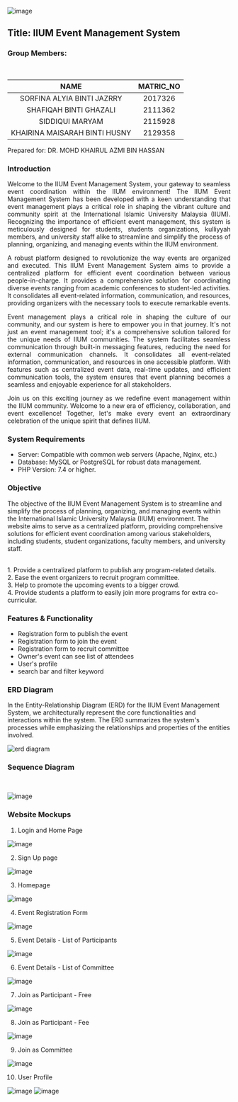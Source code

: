![image](https://github.com/sorfinaly/IIUM-Event-Management-System/assets/85787305/ef1bfa1e-c59d-4f13-8a56-7dd8aa402590)

<h2>Title: IIUM Event Management System</h2>
<h3>Group Members:</h3><br>

| NAME                           | MATRIC_NO |
|:------------------------------:|:---------:|
| SORFINA ALYIA BINTI JAZRRY     | 2017326   |
| SHAFIQAH BINTI GHAZALI         | 2111362   |
| SIDDIQUI MARYAM                | 2115928   |
| KHAIRINA MAISARAH BINTI HUSNY  | 2129358   |

Prepared for: DR. MOHD KHAIRUL AZMI BIN HASSAN

<h3>Introduction</h3>

<p style='text-align: justify;'>
    Welcome to the IIUM Event Management System, your gateway to seamless event coordination within the IIUM environment! The IIUM Event Management System has been developed with a keen understanding that event management plays a critical role in shaping the vibrant culture and community spirit at the International Islamic University Malaysia (IIUM).  Recognizing the importance of efficient event management, this system is meticulously designed for students, students organizations, kulliyyah members, and university staff alike to streamline and simplify the process of planning, organizing, and managing events within the IIUM environment. 

</p>

<p style='text-align: justify;'>
    A robust platform designed to revolutionize the way events are organized and executed. This IIUM Event Management System aims to provide a centralized platform for efficient event coordination between various people-in-charge. It provides a comprehensive solution for coordinating diverse events ranging from academic conferences to student-led activities. It consolidates all event-related information, communication, and resources, providing organizers with the necessary tools to execute remarkable events.

</p>

<p style='text-align: justify;'>
    Event management plays a critical role in shaping the culture of our community, and our system is here to empower you in that journey. It's not just an event management tool; it's a comprehensive solution tailored for the unique needs of IIUM communities. The system facilitates seamless communication through built-in messaging features, reducing the need for external communication channels. It consolidates all event-related information, communication, and resources in one accessible platform. With features such as centralized event data, real-time updates, and efficient communication tools, the system ensures that event planning becomes a seamless and enjoyable experience for all stakeholders.

</p>

<p style='text-align: justify;'>
    Join us on this exciting journey as we redefine event management within the IIUM community. Welcome to a new era of efficiency, collaboration, and event excellence! Together, let's make every event an extraordinary celebration of the unique spirit that defines IIUM.

</p>

<h3>System Requirements</h3>
<ul>
    <li>Server: Compatible with common web servers (Apache, Nginx, etc.)</li>
    <li>Database: MySQL or PostgreSQL for robust data management.</li>
    <li>PHP Version: 7.4 or higher.</li>
</ul>

<h3>Objective</h3>

The objective of the IIUM Event Management System is to streamline and simplify the process of planning, organizing, and managing events within the International Islamic University Malaysia (IIUM) environment. The website aims to serve as a centralized platform, providing comprehensive solutions for efficient event coordination among various stakeholders, including students, student organizations, faculty members, and university staff. 

<br>1. Provide a centralized platform to publish any program-related details.</b>
<br>2. Ease the event organizers to recruit program committee.</b>
<br>3. Help to promote the upcoming events to a bigger crowd.</b>
<br>4. Provide students a platform to easily join more programs for extra co-curricular.</b>

<h3>Features & Functionality</h3>
<ul>
    <li>Registration form to publish the event</li>
    <li>Registration form to join the event</li>
    <li>Registration form to recruit committee</li>
    <li>Owner's event can see list of attendees</li>
    <li>User's profile </li>
    <li>search bar and filter keyword</li>
</ul>

<h3>ERD Diagram</h3>

In the Entity-Relationship Diagram (ERD) for the IIUM Event Management System, we architecturally represent the core functionalities and interactions within the system. The ERD summarizes the system's processes while emphasizing the relationships and properties of the entities involved. 

![erd diagram](https://github.com/sorfinaly/IIUM-Event-Management-System/assets/101689696/2eb7370b-8bf6-4db7-9310-0870fffef40c)

<h3>Sequence Diagram</h3> <br>

![image](https://github.com/sorfinaly/IIUM-Event-Management-System/assets/85787305/498c5051-25bd-4a2c-9e07-a479f455983a)


<h3>Website Mockups</h3>

1. Login and Home Page

![image](https://github.com/sorfinaly/IIUM-Event-Management-System/assets/101689696/a1fd21b5-7a5d-474d-aa18-97bf0daeecc2)

2. Sign Up page

![image](https://github.com/sorfinaly/IIUM-Event-Management-System/assets/101689696/cfe07ecf-8355-4e91-8af6-ec2a289c4553)


3. Homepage

![image](https://github.com/sorfinaly/IIUM-Event-Management-System/assets/85787305/3ec7e3e7-52d1-4276-80be-13b0d88bc258)


4. Event Registration Form

![image](https://github.com/sorfinaly/IIUM-Event-Management-System/assets/85787305/091e91dc-5c56-41ec-ba50-46dd3f3d9d68)


5. Event Details - List of Participants

![image](https://github.com/sorfinaly/IIUM-Event-Management-System/assets/85787305/1285ef94-86a8-414c-a55b-058c254c52c3)


6. Event Details - List of Committee

![image](https://github.com/sorfinaly/IIUM-Event-Management-System/assets/85787305/69bd1498-dd3e-4282-b9df-66dcdd76634c)


7. Join as Participant - Free

![image](https://github.com/sorfinaly/IIUM-Event-Management-System/assets/85787305/38b88fbb-7915-482a-9d41-e75651ffa85e)


8. Join as Participant - Fee

![image](https://github.com/sorfinaly/IIUM-Event-Management-System/assets/85787305/3eb6ce8e-3b4a-4c54-83b9-142fc7d11cdd)


9. Join as Committee

![image](https://github.com/sorfinaly/IIUM-Event-Management-System/assets/85787305/b8480067-3d31-41cc-97f2-1829a2c3f1e9)


10. User Profile

![image](https://github.com/sorfinaly/IIUM-Event-Management-System/assets/85787305/aa41901a-7c7f-4838-bfb0-bb2f0abf1aae)
![image](https://github.com/sorfinaly/IIUM-Event-Management-System/assets/85787305/bfd28ef6-489c-4008-b5b0-f765eae1f55c)


